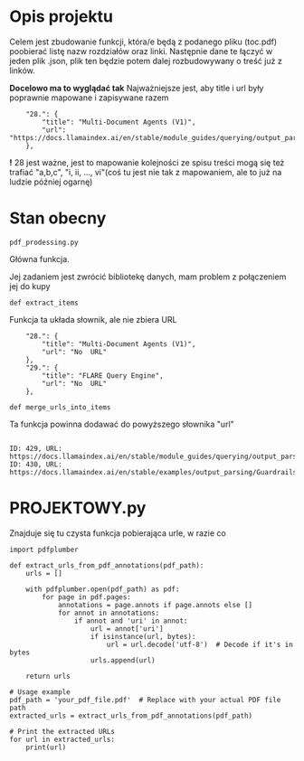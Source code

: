 # Opis projektu
Celem jest zbudowanie funkcji, która/e będą z podanego pliku (toc.pdf) poobierać listę nazw rozdziałów oraz linki.
Następnie dane te łączyć w jeden plik .json, plik ten będzie potem dalej rozbudowywany o treść już z linków.

**Docelowo ma to wyglądać tak**
Najważniejsze jest, aby title i url były poprawnie mapowane i zapisywane razem
~~~
    "28.": {
        "title": "Multi-Document Agents (V1)",
        "url": "https://docs.llamaindex.ai/en/stable/module_guides/querying/output_parser.html"
    },
~~~
**!** 28 jest ważne, jest to mapowanie kolejności ze spisu treści mogą się też trafiać "a,b,c", "i, ii, ..., vi"(coś tu jest nie tak z mapowaniem, ale to już na ludzie później ogarnę) 



# Stan obecny
~~~
pdf_prodessing.py
~~~
Główna funkcja. 

Jej zadaniem jest zwrócić bibliotekę danych, mam problem z połączeniem jej do kupy

~~~
def extract_items
~~~
Funkcja ta układa słownik, ale nie zbiera URL
~~~
    "28.": {
        "title": "Multi-Document Agents (V1)",
        "url": "No  URL"
    },
    "29.": {
        "title": "FLARE Query Engine",
        "url": "No  URL"
    },
~~~

~~~
def merge_urls_into_items
~~~
Ta funkcja powinna dodawać do powyższego słownika "url"

~~~

ID: 429, URL: https://docs.llamaindex.ai/en/stable/module_guides/querying/output_parser.html
ID: 430, URL: https://docs.llamaindex.ai/en/stable/examples/output_parsing/GuardrailsDemo.html
~~~

# PROJEKTOWY.py
Znajduje się tu czysta funkcja pobierająca urle, w razie co
~~~
import pdfplumber

def extract_urls_from_pdf_annotations(pdf_path):
    urls = []

    with pdfplumber.open(pdf_path) as pdf:
        for page in pdf.pages:
            annotations = page.annots if page.annots else []
            for annot in annotations:
                if annot and 'uri' in annot:
                    url = annot['uri']
                    if isinstance(url, bytes):
                        url = url.decode('utf-8')  # Decode if it's in bytes
                    urls.append(url)

    return urls

# Usage example
pdf_path = 'your_pdf_file.pdf'  # Replace with your actual PDF file path
extracted_urls = extract_urls_from_pdf_annotations(pdf_path)

# Print the extracted URLs
for url in extracted_urls:
    print(url)

~~~